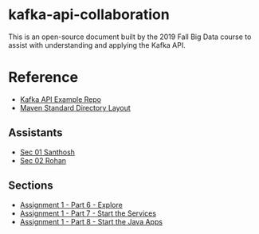 # kafka-api-collaboration
This is an open-source document built by the 2019 Fall Big Data course to assist with understanding and applying the Kafka API.

# Reference

- [Kafka API Example Repo](https://github.com/denisecase/kafka-api)
- [Maven Standard Directory Layout](http://maven.apache.org/guides/introduction/introduction-to-the-standard-directory-layout.html)

## Assistants

- [Sec 01 Santhosh]()
- [Sec 02 Rohan]()

## Sections

- [Assignment 1 - Part 6 - Explore](1-6.md)
- [Assignment 1 - Part 7 - Start the Services](1-7.md)
- [Assignment 1 - Part 8 - Start the Java Apps](1-8.md)

